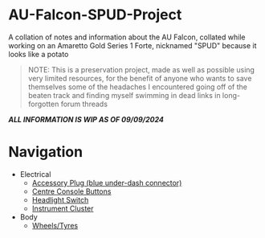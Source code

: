 # AU-Falcon-SPUD-Project
A collation of notes and information about the AU Falcon, collated while working on an Amaretto Gold Series 1 Forte, nicknamed "SPUD" because it looks like a potato
<!--TODO add a artists rendition lol-->

> NOTE: This is a preservation project, made as well as possible using very limited resources, for the benefit of anyone who wants to save themselves some of the headaches I encountered going off of the beaten track and finding myself swimming in dead links in long-forgotten forum threads

***ALL INFORMATION IS WIP AS OF 09/09/2024***

# Navigation

- Electrical
  - [Accessory Plug (blue under-dash connector)](./Electrical/AccessoryPlug/AccessoryPlug.md)
  - [Centre Console Buttons](./Electrical/CentreConsoleButtons/CentreConsoleButtons.md)
  - [Headlight Switch](./Electrical/HLSwitch/HLSwitch.md)
  - [Instrument Cluster](./Electrical/InstrumentCluster/InstrumentCluster.md)
- Body
  - [Wheels/Tyres](./Body/WheelTyre.md)